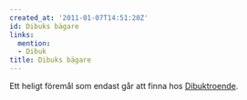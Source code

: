 ```yaml
---
created_at: '2011-01-07T14:51:20Z'
id: Dibuks bägare
links:
  mention:
  - Dibuk
title: Dibuks bägare
---
```


Ett heligt föremål som endast går att finna hos [Dibuktroende].

  [Dibuktroende]: Dibuk
